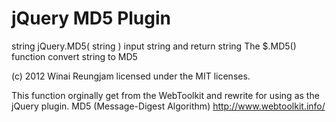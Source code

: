 jQuery MD5 Plugin
=================

string jQuery.MD5( string )
input string and return string
The $.MD5() function convert string to MD5

(c) 2012 Winai Reungjam
licensed under the MIT licenses.

This function orginally get from the WebToolkit and rewrite for using as the jQuery plugin.
MD5 (Message-Digest Algorithm)
http://www.webtoolkit.info/

